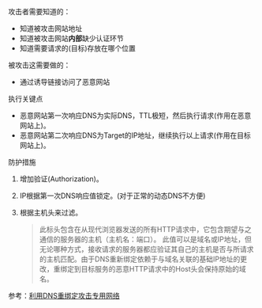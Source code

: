 攻击者需要知道的：

* 知道被攻击网站地址
* 知道被攻击网站**内部**缺少认证环节
* 知道需要请求的(目标)存放在哪个位置

被攻击这需要做的：

* 通过诱导链接访问了恶意网站

执行关键点

* 恶意网站第一次响应DNS为实际DNS，TTL极短，然后执行请求(作用在恶意网站上)。
* 恶意网站第二次响应DNS为Target的IP地址，继续执行以上请求(作用在目标网站上)。

防护措施

1. 增加验证(Authorization)。
2. IP根据第一次DNS响应值锁定。(对于正常的动态DNS不方便)
3. 根据主机头来过滤。

    >此标头包含在从现代浏览器发送的所有HTTP请求中，它包含期望与之通信的服务器的主机（主机名：端口）。
    此值可以是域名或IP地址，但无论哪种方式，接收请求的服务器都应验证其自己的主机是否与所请求的主机匹配。由于DNS重新绑定依赖于与域名关联的基础IP地址的更改，重绑定到目标服务的恶意HTTP请求中的Host头会保持原始的域名。

参考：[利用DNS重绑定攻击专用网络](https://bbs.pediy.com/thread-230047.htm)
